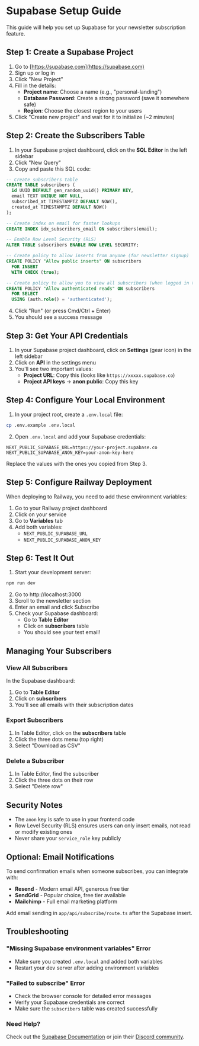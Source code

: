 # Supabase Setup Guide

This guide will help you set up Supabase for your newsletter subscription feature.

## Step 1: Create a Supabase Project

1. Go to [https://supabase.com](https://supabase.com)
2. Sign up or log in
3. Click "New Project"
4. Fill in the details:
   - **Project name**: Choose a name (e.g., "personal-landing")
   - **Database Password**: Create a strong password (save it somewhere safe)
   - **Region**: Choose the closest region to your users
5. Click "Create new project" and wait for it to initialize (~2 minutes)

## Step 2: Create the Subscribers Table

1. In your Supabase project dashboard, click on the **SQL Editor** in the left sidebar
2. Click "New Query"
3. Copy and paste this SQL code:

```sql
-- Create subscribers table
CREATE TABLE subscribers (
  id UUID DEFAULT gen_random_uuid() PRIMARY KEY,
  email TEXT UNIQUE NOT NULL,
  subscribed_at TIMESTAMPTZ DEFAULT NOW(),
  created_at TIMESTAMPTZ DEFAULT NOW()
);

-- Create index on email for faster lookups
CREATE INDEX idx_subscribers_email ON subscribers(email);

-- Enable Row Level Security (RLS)
ALTER TABLE subscribers ENABLE ROW LEVEL SECURITY;

-- Create policy to allow inserts from anyone (for newsletter signup)
CREATE POLICY "Allow public inserts" ON subscribers
  FOR INSERT
  WITH CHECK (true);

-- Create policy to allow you to view all subscribers (when logged in to Supabase dashboard)
CREATE POLICY "Allow authenticated reads" ON subscribers
  FOR SELECT
  USING (auth.role() = 'authenticated');
```

4. Click "Run" (or press Cmd/Ctrl + Enter)
5. You should see a success message

## Step 3: Get Your API Credentials

1. In your Supabase project dashboard, click on **Settings** (gear icon) in the left sidebar
2. Click on **API** in the settings menu
3. You'll see two important values:
   - **Project URL**: Copy this (looks like `https://xxxxx.supabase.co`)
   - **Project API keys** → **anon public**: Copy this key

## Step 4: Configure Your Local Environment

1. In your project root, create a `.env.local` file:

```bash
cp .env.example .env.local
```

2. Open `.env.local` and add your Supabase credentials:

```env
NEXT_PUBLIC_SUPABASE_URL=https://your-project.supabase.co
NEXT_PUBLIC_SUPABASE_ANON_KEY=your-anon-key-here
```

Replace the values with the ones you copied from Step 3.

## Step 5: Configure Railway Deployment

When deploying to Railway, you need to add these environment variables:

1. Go to your Railway project dashboard
2. Click on your service
3. Go to **Variables** tab
4. Add both variables:
   - `NEXT_PUBLIC_SUPABASE_URL`
   - `NEXT_PUBLIC_SUPABASE_ANON_KEY`

## Step 6: Test It Out

1. Start your development server:
```bash
npm run dev
```

2. Go to http://localhost:3000
3. Scroll to the newsletter section
4. Enter an email and click Subscribe
5. Check your Supabase dashboard:
   - Go to **Table Editor**
   - Click on **subscribers** table
   - You should see your test email!

## Managing Your Subscribers

### View All Subscribers

In the Supabase dashboard:
1. Go to **Table Editor**
2. Click on **subscribers**
3. You'll see all emails with their subscription dates

### Export Subscribers

1. In Table Editor, click on the **subscribers** table
2. Click the three dots menu (top right)
3. Select "Download as CSV"

### Delete a Subscriber

1. In Table Editor, find the subscriber
2. Click the three dots on their row
3. Select "Delete row"

## Security Notes

- The `anon` key is safe to use in your frontend code
- Row Level Security (RLS) ensures users can only insert emails, not read or modify existing ones
- Never share your `service_role` key publicly

## Optional: Email Notifications

To send confirmation emails when someone subscribes, you can integrate with:

- **Resend** - Modern email API, generous free tier
- **SendGrid** - Popular choice, free tier available
- **Mailchimp** - Full email marketing platform

Add email sending in `app/api/subscribe/route.ts` after the Supabase insert.

## Troubleshooting

### "Missing Supabase environment variables" Error

- Make sure you created `.env.local` and added both variables
- Restart your dev server after adding environment variables

### "Failed to subscribe" Error

- Check the browser console for detailed error messages
- Verify your Supabase credentials are correct
- Make sure the `subscribers` table was created successfully

### Need Help?

Check out the [Supabase Documentation](https://supabase.com/docs) or join their [Discord community](https://discord.supabase.com/).
